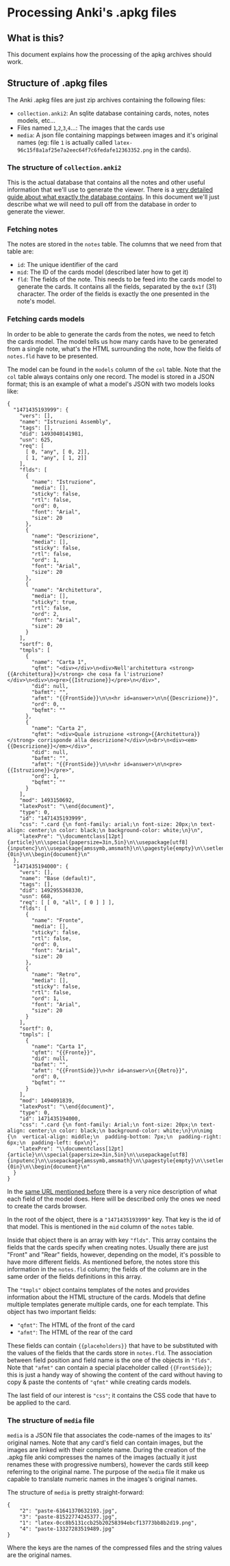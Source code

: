 # Processing Anki's .apkg files
## What is this?
This document explains how the processing of the apkg archives should work.

## Structure of .apkg files

The Anki .apkg files are just zip archives containing the following files:
* `collection.anki2`: An sqlite database containing cards, notes, notes models, etc...
* Files named `1`,`2`,`3`,`4`...: The images that the cards use 
* `media`: A json file containing mappings between images and it's original names (eg: file `1` is actually called `latex-96c15f8a1af25e7a2eec64f7c6fedafe12363352.png` in the cards).
 
### The structure of `collection.anki2`
This is the actual database that contains all the notes and other useful 
information that we'll use to generate the viewer. There is a
 [very detailed guide about what exactly the database contains](https://github.com/ankidroid/Anki-Android/wiki/Database-Structure).
In this document we'll just describe what we will need to pull off from the database in order to 
generate the viewer.

### Fetching notes
The notes are stored in the `notes` table. The columns that we need from that table are:
* `id`: The unique identifier of the card
* `mid`: The ID of the cards model (described later how to get it)
* `fld`: The fields of the note. This needs to be feed into the cards model to generate the cards.
         It contains all the fields, separated by the `0x1f` (31) character. The order of the fields 
         is exactly the one presented in the note's model.

### Fetching cards models
In order to be able to generate the cards from the notes, we need to fetch the cards model. The model tells us how many 
cards have to be generated from a single note, what's the HTML surrounding the note, how the fields of `notes.fld` have 
to be presented.
   
The model can be found in the `models` column of the `col` table. Note that the `col` table always contains only one 
record. The model is stored in a JSON format; this is an example of what a model's JSON with two models looks like:

```
{
  "1471435193999": {
    "vers": [],
    "name": "Istruzioni Assembly",
    "tags": [],
    "did": 1493040141981,
    "usn": 625,
    "req": [
      [ 0, "any", [ 0, 2]],
      [ 1, "any", [ 1, 2]]
    ],
    "flds": [
      {
        "name": "Istruzione",
        "media": [],
        "sticky": false,
        "rtl": false,
        "ord": 0,
        "font": "Arial",
        "size": 20
      },
      {
        "name": "Descrizione",
        "media": [],
        "sticky": false,
        "rtl": false,
        "ord": 1,
        "font": "Arial",
        "size": 20
      },
      {
        "name": "Architettura",
        "media": [],
        "sticky": true,
        "rtl": false,
        "ord": 2,
        "font": "Arial",
        "size": 20
      }
    ],
    "sortf": 0,
    "tmpls": [
      {
        "name": "Carta 1",
        "qfmt": "<div></div>\n<div>Nell'architettura <strong>{{Architettura}}</strong> che cosa fa l'istruzione?</div>\n<div>\n<pre>{{Istruzione}}</pre>\n</div>",
        "did": null,
        "bafmt": "",
        "afmt": "{{FrontSide}}\n\n<hr id=answer>\n\n{{Descrizione}}",
        "ord": 0,
        "bqfmt": ""
      },
      {
        "name": "Carta 2",
        "qfmt": "<div>Quale istruzione <strong>{{Architettura}}</strong> corrisponde alla descrizione?</div>\n<br>\n<div><em>{{Descrizione}}</em></div>",
        "did": null,
        "bafmt": "",
        "afmt": "{{FrontSide}}\n\n<hr id=answer>\n\n<pre>{{Istruzione}}</pre>",
        "ord": 1,
        "bqfmt": ""
      }
    ],
    "mod": 1493150692,
    "latexPost": "\\end{document}",
    "type": 0,
    "id": "1471435193999",
    "css": ".card {\n font-family: arial;\n font-size: 20px;\n text-align: center;\n color: black;\n background-color: white;\n}\n",
    "latexPre": "\\documentclass[12pt]{article}\n\\special{papersize=3in,5in}\n\\usepackage[utf8]{inputenc}\n\\usepackage{amssymb,amsmath}\n\\pagestyle{empty}\n\\setlength{\\parindent}{0in}\n\\begin{document}\n"
  },
  "1471435194000": {
    "vers": [],
    "name": "Base (default)",
    "tags": [],
    "did": 1492955368330,
    "usn": 668,
    "req": [ [ 0, "all", [ 0 ] ] ],
    "flds": [
      {
        "name": "Fronte",
        "media": [],
        "sticky": false,
        "rtl": false,
        "ord": 0,
        "font": "Arial",
        "size": 20
      },
      {
        "name": "Retro",
        "media": [],
        "sticky": false,
        "rtl": false,
        "ord": 1,
        "font": "Arial",
        "size": 20
      }
    ],
    "sortf": 0,
    "tmpls": [
      {
        "name": "Carta 1",
        "qfmt": "{{Fronte}}",
        "did": null,
        "bafmt": "",
        "afmt": "{{FrontSide}}\n<hr id=answer>\n{{Retro}}",
        "ord": 0,
        "bqfmt": ""
      }
    ],
    "mod": 1494091839,
    "latexPost": "\\end{document}",
    "type": 0,
    "id": 1471435194000,
    "css": ".card {\n font-family: Arial;\n font-size: 20px;\n text-align: center;\n color: black;\n background-color: white;\n}\n\nimg {\n  vertical-align: middle;\n  padding-bottom: 7px;\n  padding-right: 6px;\n  padding-left: 6px\n}",
    "latexPre": "\\documentclass[12pt]{article}\n\\special{papersize=3in,5in}\n\\usepackage[utf8]{inputenc}\n\\usepackage{amssymb,amsmath}\n\\pagestyle{empty}\n\\setlength{\\parindent}{0in}\n\\begin{document}\n"
  }
}
```

In the [same URL mentioned before](https://github.com/ankidroid/Anki-Android/wiki/Database-Structure#models-jsonobjects)
there is a very nice description of what each field of the model does. Here will be described only
the ones we need to create the cards browser.

In the root of the object, there is a `"1471435193999"` key. That key is the id of that model. 
This is mentioned in the `mid` column of the `notes` table.

Inside that object there is an array with key `"flds"`. This array contains the fields that
the cards specify when creating notes. Usually there are just "Front" and "Rear" fields, however,
depending on the model, it's possible to have more different fields. As mentioned before, the notes
store this information in the `notes.fld` column; the fields of the column are in the same order of 
the fields definitions in this array.

The `"tmpls"` object contains templates of the notes and provides information about the HTML 
structure of the cards. Models that define multiple templates generate multiple cards, one for 
each template. This object has two important fields:
* `"qfmt"`: The HTML of the front of the card
* `"afmt"`: The HTML of the rear of the card

These fields can contain `{{placeholders}}` that have to be substituted with the 
values of the fields that the cards store in `notes.fld`. The association between field position 
and field name is the one of the objects in `"flds"`. Note that `"afmt"` can contain a special 
placeholder called `{{FrontSide}}`; this is just a handy way of showing the content of the card 
without having to copy & paste the contents of `"qfmt"` while creating cards models.

The last field of our interest is `"css"`; it contains the CSS code that have to be applied to the 
card.

### The structure of `media` file
`media` is a JSON file that associates the code-names of the images to its' original names. Note 
that any card's field can contain images, but the images are linked with their complete name. 
During the creation of the .apkg file anki compresses the names of the images (actually it just 
renames these with progressive numbers), however the cards still keep referring to the original
name. The purpose of the `media` file it make us capable to translate numeric names in the 
images's original names.

The structure of `media` is pretty straight-forward:
 
```
{
    "2": "paste-61641370632193.jpg", 
    "3": "paste-81522774245377.jpg", 
    "1": "latex-0cc8b5131ccb25b20258394ebcf13773bb8b2d19.png", 
    "4": "paste-13327283519489.jpg"
}
```

Where the keys are the names of the compressed files and the string values are the original
names.
